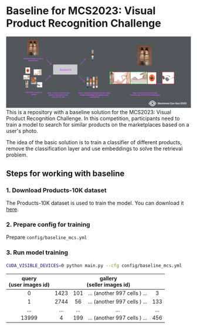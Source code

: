 # Baseline for MCS2023: Visual Product Recognition Challenge
![Visual Products](figures/pipeline.jpg?raw=true "Baseline pipeline")  
This is a repository with a baseline solution for the MCS2023: 
Visual Product Recognition Challenge. 
In this competition, participants need to train a model to search for similar 
products on the marketplaces based on a user's photo.

The idea of the basic solution is to train a classifier of different products, 
remove the classification layer and use embeddings to solve the retrieval problem.

## Steps for working with baseline

### 1. Download Products-10K dataset
The Products-10K dataset is used to train the model. 
You can download it [here](https://products-10k.github.io/).

### 2. Prepare config for training
Prepare `config/baseline_mcs.yml`

### 3. Run model training
```bash                         
CUDA_VISIBLE_DEVICES=0 python main.py --cfg config/baseline_mcs.yml
```

<table>
<thead>
<tr>
<th style="text-align:center">query <br/>(user images id)</th>
<th style="text-align:center" colspan=4>gallery <br/>(seller images id)</th>
</tr>
</thead>
<tbody>
<tr>
<td style="text-align:center">0</td>
<td style="text-align:center">1423</td>
<td style="text-align:center">101</td>
<td style="text-align:center">... (another 997 cells ) ...</td>
<td style="text-align:center">3</td>
</tr>
<tr>
<td style="text-align:center">1</td>
<td style="text-align:center">2744</td>
<td style="text-align:center">56</td>
<td style="text-align:center">... (another 997 cells ) ...</td>
<td style="text-align:center">133</td>
</tr>
<tr>
<td style="text-align:center">...</td>
<td style="text-align:center">...</td>
<td style="text-align:center">...</td>
<td style="text-align:center">...</td>
<td style="text-align:center">...</td>
</tr>
<tr>
<td style="text-align:center">13999</td>
<td style="text-align:center">4</td>
<td style="text-align:center">199</td>
<td style="text-align:center">... (another 997 cells ) ...</td>
<td style="text-align:center">456</td>
</tr>
</tbody>
</table>
